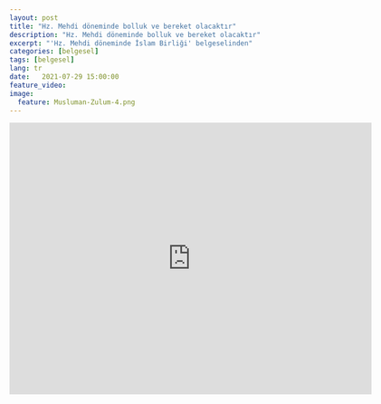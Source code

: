 ```yaml
---
layout: post
title: "Hz. Mehdi döneminde bolluk ve bereket olacaktır"
description: "Hz. Mehdi döneminde bolluk ve bereket olacaktır"
excerpt: "'Hz. Mehdi döneminde İslam Birliği' belgeselinden"
categories: [belgesel]
tags: [belgesel]
lang: tr
date:   2021-07-29 15:00:00
feature_video: 
image:
  feature: Musluman-Zulum-4.png
---
```




<div class="responsive-wrap">
<iframe width="640" height="480" src="https://e.pcloud.link/publink/show?code=XZz5h0ZOFaTbBxFjM0SGBDJDh25DSqq95ty" title="YouTube video player" frameborder="0" allow="accelerometer; autoplay; clipboard-write; encrypted-media; gyroscope; picture-in-picture" allowfullscreen></iframe>
</div>


